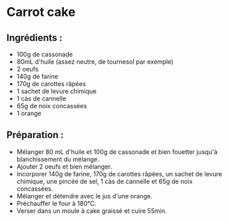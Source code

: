 # Carrot cake

## Ingrédients :
* 100g de cassonade
* 80mL d'huile (assez neutre, de tournesol par exemple)
* 2 oeufs
* 140g de farine
* 170g de carottes râpées
* 1 sachet de levure chimique
* 1 càs de cannelle
* 65g de noix concassées
* 1 orange

## Préparation :
* Mélanger 80 mL d'huile et 100g de cassonade et bien fouetter jusqu'à blanchissement du mélange.
* Ajouter 2 oeufs et bien mélanger.
* Incorporer 140g de farine, 170g de carottes râpées, un sachet de levure chimique, une pincée de sel, 1 càs de cannelle et 65g de noix concassées.
* Mélanger et détendre avec le jus d'une orange.
* Préchauffer le four à 180°C.
* Verser dans un moule à cake graissé et cuire 55min.
